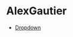 # AlexGautier

<nav>
  <ul class="nav nav-pills">
    <li role="presentation" class="dropdown">
      <a class="dropdown-toggle" data-toggle="dropdown" href="#" role="button" aria-haspopup="true" aria-expanded="false">
        Dropdown <span class="caret"></span>
      </a>
      <ul class="dropdown-menu">
      </ul>
    </li>
  </ul>
</nav>
